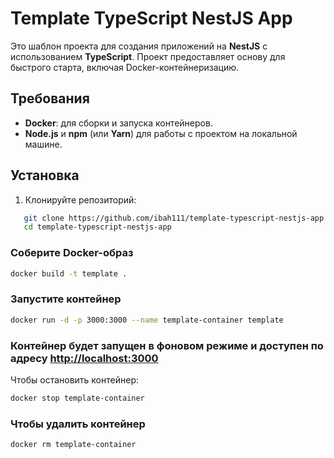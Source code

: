 # Template TypeScript NestJS App

Это шаблон проекта для создания приложений на **NestJS** с использованием **TypeScript**. Проект предоставляет основу для быстрого старта, включая Docker-контейнеризацию.

## Требования

- **Docker**: для сборки и запуска контейнеров.
- **Node.js** и **npm** (или **Yarn**) для работы с проектом на локальной машине.

## Установка

1. Клонируйте репозиторий:

```bash
   git clone https://github.com/ibah111/template-typescript-nestjs-app.git
   cd template-typescript-nestjs-app
```

### Соберите Docker-образ

```bash
docker build -t template .
```

### Запустите контейнер

```bash
docker run -d -p 3000:3000 --name template-container template
```

### Контейнер будет запущен в фоновом режиме и доступен по адресу <http://localhost:3000>

Чтобы остановить контейнер:

```bash
docker stop template-container
```

### Чтобы удалить контейнер

```bash
docker rm template-container
```
